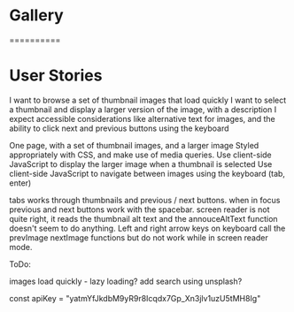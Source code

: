 # Gallery

==========

# User Stories

I want to browse a set of thumbnail images that load quickly
I want to select a thumbnail and display a larger version of the image, with a description
I expect accessible considerations like alternative text for images, and the ability to click next and previous buttons using the keyboard

One page, with a set of thumbnail images, and a larger image
Styled appropriately with CSS, and make use of media queries.
Use client-side JavaScript to display the larger image when a thumbnail is selected
Use client-side JavaScript to navigate between images using the keyboard (tab, enter)

tabs works through thumbnails and previous / next buttons.
when in focus previous and next buttons work with the spacebar.
screen reader is not quite right, it reads the thumbnail alt text and the annouceAltText function doesn't seem to do anything.
Left and right arrow keys on keyboard call the prevImage nextImage functions but do not work while in screen reader mode.

ToDo:

images load quickly - lazy loading?
add search using unsplash?

const apiKey = "yatmYfJkdbM9yR9r8Icqdx7Gp_Xn3jlv1uzU5tMH8Ig"

